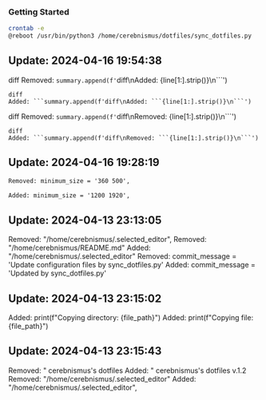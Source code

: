 ### Getting Started

```bash
crontab -e
@reboot /usr/bin/python3 /home/cerebnismus/dotfiles/sync_dotfiles.py
```


## Update: 2024-04-16 19:54:38
diff
Removed: ```summary.append(f'```diff\nAdded: {line[1:].strip()}\n```')
```
diff
Added: ```summary.append(f'diff\nAdded: ```{line[1:].strip()}\n```')
```
diff
Removed: ```summary.append(f'```diff\nRemoved: {line[1:].strip()}\n```')
```
diff
Added: ```summary.append(f'diff\nRemoved: ```{line[1:].strip()}\n```')
```

## Update: 2024-04-16 19:28:19
```diff
Removed: minimum_size = '360 500',
```
```diff
Added: minimum_size = '1200 1920',
```
## Update: 2024-04-13 23:13:05
Removed: "/home/cerebnismus/.selected_editor",
Removed: "/home/cerebnismus/README.md"
Added: "/home/cerebnismus/.selected_editor"
Removed: commit_message = 'Update configuration files by sync_dotfiles.py'
Added: commit_message = 'Updated by sync_dotfiles.py'

## Update: 2024-04-13 23:15:02
Added: print(f"Copying directory: {file_path}")
Added: print(f"Copying file: {file_path}")

## Update: 2024-04-13 23:15:43
Removed: " cerebnismus's dotfiles
Added: " cerebnismus's dotfiles v.1.2
Removed: "/home/cerebnismus/.selected_editor"
Added: "/home/cerebnismus/.selected_editor",

